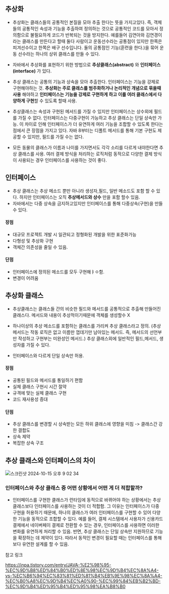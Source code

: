 
## 추상화 

- 추상화는 클래스들의 공통적인 본질을 모아 추출 한다는 뜻을 가지고있다. 즉, 객체들의 공통적인 속성과 기능을 추출하여 정의하는 것으로 공통적인 코드를 모아서 정의함으로 불필요하게 코드가 반복되는 것을 방지한다. 예를들어 김연아와 김연경이라는 클래스를 만든다고 할때 둘다 사람이고 운동선수라는 공통점이 있지만 한쪽은 피겨선수이고 한쪽은 배구 선수입니다. 둘의 공통점인 기능(훈련을 한다.)을 묶어 운동 선수라는 하나의 상위 클래스를 만들 수 있다.

- 자바에서 추상화를 표현하기 위한 방법으로 **추상클래스(abstract)** 와 **인터페이스(interface)** 가 있다.

- 추상 클래스는 공통의 기능과 상속을 모아 추출한다. 인터페이스는 기능을 강제로 구현해야하는 것. **추상화는 주로 클래스를 범주화하거나 논리적인 개념으로 묶을때 사용** 해야하고 **인터페이스는 기능을 강제로 구현하게 하고 이를 여러 클래스에서 다양하게 구현**할 수 있도록 할때 사용.

- 추상클래스는 속성과 구현된 메서드를 가질 수 있지만 인터페이스는 상수외에 필드를 가질 수 없다. 인터페이스는 다중구현이 가능하고 추상 클래스는 단일 상속만 가능. 이 차이로 인해 인터페이스가 더 유연하게 여러 기능을 조합할 수 있도록 한다는 점에서 큰 장점을 가지고 있다. 자바 8부터는 디폴트 메서드를 통해 기본 구현도 제공할 수 있지만, 필드를 가질 수는 없다. 
 
- 모든 동물의 클래스가 이름과 나이를 가지면서도 각각 소리를 다르게 내야한다면 추상 클래스를 사용. 여러 결제 방식을 처리하는 로직처럼 동적으로 다양한 결제 방식이 사용되는 경우 인터페이스를 사용하는 것이 좋다. 

## 인터페이스 
- 추상 클래스는 추상 메소드 뿐만 아니라 생성자,필드, 일반 메소드도 포함 할 수 있다. 하지만 인터페이스는 오직 **추상메서드와 상수** 만을 포함 할수 있음.
- 자바에서는 다중 상속을 금지하고있지만 인터페이스를 통해 다중상속(구현)을 만들 수 있다. 

#### 장점
- 대규모 프로젝트 개발 시 일관되고 정형화된 개발을 위한 표준화가능
- 다형성 및 추상화 구현
- 객체간 의존성을 줄일 수 있음.

#### 단점
- 인터페이스에 정의된 메소드를 모두 구현해ㅑㅇ함.
- 변경이 어려움 

## 추상화 클래스 

- 추상클래스는 클래스들 간의 비슷한 필드와 메서드를 공통적으로 추출해 만들어진 클래스다. 메서드와 내용이 추상적이기때문에 객체를 생성할수 X

- 하나이상의 추상 메소드를 포함하는 클래스를 가리켜 추상 클래스라고 정의. (추상 메서드는 작동 로직은 없고 이름만 껍데기만 남아있는 메서드. 즉, 메서드의 선언부만 작성하고 구현부는 미완성인 메서드.) 추상 클래스외에 일반적인 필드,메서드, 생성자를 가질 수 있다. 

- 인터페이스와 다르게 단일 상속만 허용.


#### 장점
- 공통된 필드와 메서드를 통일하기 편함
- 실체 클래스 구현시 시간 절약
- 규격에 맞는 실체 클래스 구현
- 코드 재사용성 증대 

#### 단점
- 추상 클래스를 변경할 시 상속받는 모든 하위 클래스에 영향을 미침 -> 클래스간 강한 결합도
- 상속 제약
- 복잡한 상속 구조


## 추상 클래스와 인터페이스의 차이 

![스크린샷 2024-10-15 오후 9 02 34](https://github.com/user-attachments/assets/73fbdba4-5662-4d0d-9508-07bb5f8a9bde)



### 인터페이스와 추상 클래스 중 어떤 상황에서 어떤 게 더 적합할까?
-  인터페이스를 구현한 클래스가 런타임에 동적으로 바뀌어야 하는 상황에서는 추상 클래스보다 인터페이스를 사용하는 것이 더 적합함. 그 이유는 인터페이스가 다중 구현을 허용하기 때문에, 하나의 클래스가 여러 인터페이스를 구현할 수 있어 다양한 기능을 동적으로 조합할 수 있다. 예를 들어, 결제 시스템에서 사용자가 신용카드 결제에서 네이버페이 결제로 전환할 수 있는 경우, 인터페이스를 사용하면 이러한 변화를 유연하게 처리할 수 있음. 반면, 추상 클래스는 단일 상속만 지원하므로 기능을 확장하는 데 제약이 있다. 따라서 동적인 변경이 필요할 때는 인터페이스를 통해 보다 유연한 설계를 할 수 있음.

 


 참고 링크 


 https://inpa.tistory.com/entry/JAVA-%E2%98%95-%EC%9D%B8%ED%84%B0%ED%8E%98%EC%9D%B4%EC%8A%A4-vs-%EC%B6%94%EC%83%81%ED%81%B4%EB%9E%98%EC%8A%A4-%EC%B0%A8%EC%9D%B4%EC%A0%90-%EC%99%84%EB%B2%BD-%EC%9D%B4%ED%95%B4%ED%95%98%EA%B8%B0
